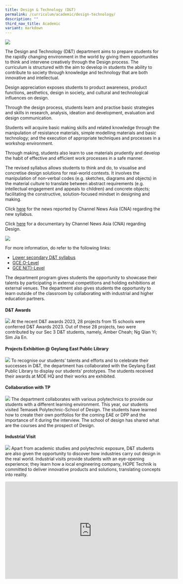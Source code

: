 ```yaml
---
title: Design & Technology (D&T)
permalink: /curriculum/academic/design-technology/
description: ""
third_nav_title: Academic
variant: markdown
---
```

![](/images/aesthetics__craft_and_technology_department_2.jpg)

The Design and Technology (D&amp;T)&nbsp;department aims to prepare students for the rapidly changing environment in the world by giving them opportunities to think and intervene creatively through the Design process. The curriculum is structured with the aim to develop in students the ability to contribute to society through knowledge and technology that are both innovative and intellectual.

Design appreciation exposes students to product awareness, product functions, aesthetics, design in society, and cultural and technological influences on design.

Through the design process, students learn and practise basic strategies and skills in research, analysis, ideation and development, evaluation and design communication.

Students will acquire basic making skills and related knowledge through the manipulation of resistance materials, simple modelling materials and basic technology; and the execution of appropriate techniques and processes in a workshop environment.

Through making, students also learn to use materials prudently and develop the habit of effective and efficient work processes in a safe manner.

The revised syllabus allows students to think and do, to visualise and concretise design solutions for real-world contexts. It involves the manipulation of non-verbal codes (e.g. sketches, diagrams and objects) in the material culture to translate between abstract requirements (e.g. intellectual engagement and appeals to children) and concrete objects; facilitating the constructive, solution-focused mindset in designing and making.

Click&nbsp;[here](https://www.channelnewsasia.com/news/singapore/o-level-subjects-d-t-music-revised-to-become-more-relevant-video-11628818)&nbsp;for the news reported by Channel News Asia (CNA) regarding the new syllabus.

Click&nbsp;[here](https://www.channelnewsasia.com/news/video-on-demand/made-in-singapore/designing-for-a-cause-10701434)&nbsp;for a documentary by Channel News Asia (CNA) regarding Design.

![](/images/2022%20D&amp;T.jpg)


For more information, do refer to the following links:
* [Lower secondary D&amp;T syllabus](/files/2017-d-amp-t-lower-secondary-syllabus.pdf)
* [GCE O-Level](https://www.seab.gov.sg/docs/default-source/national-examinations/syllabus/olevel/2024syllabus/7059_y24_sy.pdf)
* [GCE N(T)-Level](https://www.seab.gov.sg/docs/default-source/national-examinations/syllabus/nlevel/2024syllabus/7062_y24_sy.pdf)


The department program gives students the opportunity to showcase their talents by participating in external competitions and holding exhibitions at external venues. The department also gives students the opportunity to learn outside of the classroom by collaborating with industrial and higher education partners. 


#### D&amp;T Awards
![](/images/2023_DT_award.jpg)
At the recent D&amp;T awards 2023, 28 projects from 15 schools were conferred D&amp;T Awards 2023. Out of these 28 projects, two were contributed by our Sec 3 D&amp;T students, namely, Amber Cheah; Ng Qian Yi; Sim Jia En.


#### Projects Exhibition @ Geylang East Public Library
![](/images/DNT-5.jpg)
To recognise our students’ talents and efforts and to celebrate their successes in D&amp;T, the department has collaborated with the Geylang East Public Library to display our students’ prototypes. The students received their awards at MOE HQ and their works are exhibited. 



#### Collaboration with TP
![](/images/2022%20DT%20TP.jpeg)
The department collaborates with various polytechnics to provide our students with a different learning environment. This year, our students visited Temasek Polytechnic-School of Design. The students have learned how to create their own portfolios for the coming EAE or DPP and the importance of it during the interview. The school of design has shared what are the courses and the prospect of Design.


#### Industrial Visit
![](/images/2023%20DT%20IV.jpeg)
Apart from academic studies and polytechnic exposure, D&amp;T students are also given the opportunity to discover how industries carry out design in the real world. Industrial visits provide students with an eye-opening experience; they learn how a local engineering company, HOPE Technik is committed to deliver innovative products and solutions, translating concepts into reality.


		
<iframe width="560" height="315" src="https://www.youtube.com/embed/2Jxwx2-flz4" title="YouTube video player" frameborder="0" allow="accelerometer; autoplay; clipboard-write; encrypted-media; gyroscope; picture-in-picture" allowfullscreen=""></iframe>
